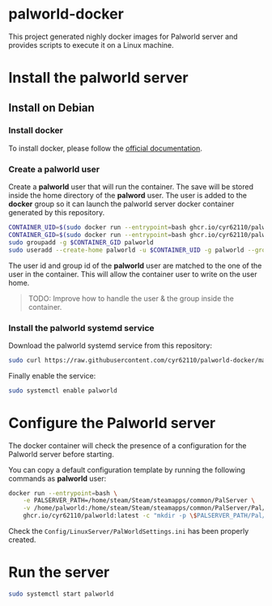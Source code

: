 # palworld-docker

This project generated nighly docker images for Palworld server and provides scripts to execute it on a Linux machine.

# Install the palworld server 

## Install on Debian

### Install docker

To install docker, please follow the [official documentation](https://docs.docker.com/engine/install/debian/).

### Create a **palworld** user

Create a **palworld** user that will run the container. The save will be stored inside the home directory of the **palword** user.
The user is added to the **docker** group so it can launch the palworld server docker container generated by this repository.

```bash
CONTAINER_UID=$(sudo docker run --entrypoint=bash ghcr.io/cyr62110/palworld:latest -c "id -u")
CONTAINER_GID=$(sudo docker run --entrypoint=bash ghcr.io/cyr62110/palworld:latest -c "id -g")
sudo groupadd -g $CONTAINER_GID palworld
sudo useradd --create-home palworld -u $CONTAINER_UID -g palworld --groups docker --shell /bin/bash
```

The user id and group id of the **palworld** user are matched to the one of the user in the container.
This will allow the container user to write on the user home.

> TODO: Improve how to handle the user & the group inside the container.

### Install the palworld systemd service

Download the palworld systemd service from this repository:

```bash
sudo curl https://raw.githubusercontent.com/cyr62110/palworld-docker/main/etcd/palworld.service > /etc/systemd/system/palword.service
```

Finally enable the service:

```bash
sudo systemctl enable palworld
```

# Configure the Palworld server

The docker container will check the presence of a configuration for the Palworld server before starting.

You can copy a default configuration template by running the following commands as **palworld** user:

```bash
docker run --entrypoint=bash \
    -e PALSERVER_PATH=/home/steam/Steam/steamapps/common/PalServer \
    -v /home/palworld:/home/steam/Steam/steamapps/common/PalServer/Pal/Saved \
    ghcr.io/cyr62110/palworld:latest -c "mkdir -p \$PALSERVER_PATH/Pal/Saved/Config/LinuxServer && cp \$PALSERVER_PATH/DefaultPalWorldSettings.ini \$PALSERVER_PATH/Pal/Saved/Config/LinuxServer/PalWorldSettings.ini"
```

Check the ```Config/LinuxServer/PalWorldSettings.ini``` has been properly created.

# Run the server

```bash
sudo systemctl start palworld
```
